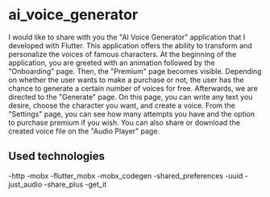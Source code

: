 # ai_voice_generator

I would like to share with you the "AI Voice Generator" application that I developed with Flutter. This application offers the ability to transform and personalize the voices of famous characters. At the beginning of the application, you are greeted with an animation followed by the "Onboarding" page. Then, the "Premium" page becomes visible. Depending on whether the user wants to make a purchase or not, the user has the chance to generate a certain number of voices for free. Afterwards, we are directed to the "Generate" page. On this page, you can write any text you desire, choose the character you want, and create a voice. From the "Settings" page, you can see how many attempts you have and the option to purchase premium if you wish. You can also share or download the created voice file on the "Audio Player" page.

## Used technologies
  -http
  -mobx
  -flutter_mobx
  -mobx_codegen
  -shared_preferences
  -uuid
  -just_audio
  -share_plus
  -get_it
